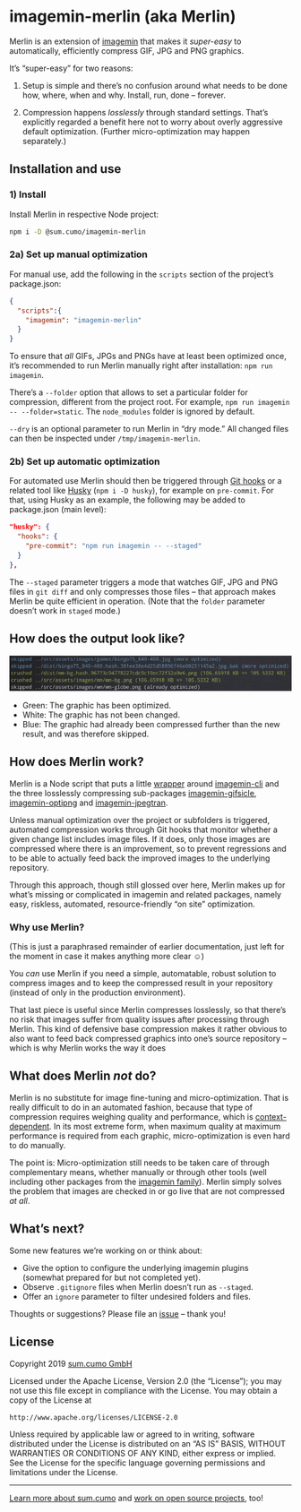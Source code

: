 # imagemin-merlin (aka Merlin)

Merlin is an extension of [imagemin](https://www.npmjs.com/package/imagemin) that makes it _super-easy_ to automatically, efficiently compress GIF, JPG and PNG graphics.

It’s “super-easy” for two reasons: 

1. Setup is simple and there’s no confusion around what needs to be done how, where, when and why. Install, run, done – forever.

2. Compression happens _losslessly_ through standard settings. That’s explicitly regarded a benefit here not to worry about overly aggressive default optimization. (Further micro-optimization may happen separately.)

## Installation and use

### 1) Install

Install Merlin in respective Node project:

```bash
npm i -D @sum.cumo/imagemin-merlin
```

### 2a) Set up manual optimization 

For manual use, add the following in the `scripts` section of the project’s package.json:

```json
{
  "scripts":{
    "imagemin": "imagemin-merlin"
  }
}
```

To ensure that _all_ GIFs, JPGs and PNGs have at least been optimized once, it’s recommended to run Merlin manually right after installation: `npm run imagemin`.

There’s a `--folder` option that allows to set a particular folder for compression, different from the project root. For example, `npm run imagemin -- --folder=static`. The `node_modules` folder is ignored by default.

`--dry` is an optional parameter to run Merlin in “dry mode.” All changed files can then be inspected under `/tmp/imagemin-merlin`.

### 2b) Set up automatic optimization

For automated use Merlin should then be triggered through [Git hooks](https://git-scm.com/book/en/v2/Customizing-Git-Git-Hooks) or a related tool like [Husky](https://github.com/typicode/husky) (`npm i -D husky`), for example on `pre-commit`. For that, using Husky as an example, the following may be added to package.json (main level):

```json
"husky": {
  "hooks": {
    "pre-commit": "npm run imagemin -- --staged"
  }
},
```

The `--staged` parameter triggers a mode that watches GIF, JPG and PNG files in `git diff` and only compresses those files – that approach makes Merlin be quite efficient in operation. (Note that the `folder` parameter doesn’t work in `staged` mode.)

## How does the output look like?

![output](./docs/assets/output.png)

* Green: The graphic has been optimized.
* White: The graphic has not been changed.
* Blue: The graphic had already been compressed further than the new result, and was therefore skipped.

## How does Merlin work?

Merlin is a Node script that puts a little [wrapper](bin/imagemin-merlin.js) around [imagemin-cli](https://www.npmjs.com/package/imagemin-cli) and the three losslessly compressing sub-packages [imagemin-gifsicle](https://www.npmjs.com/package/imagemin-gifsicle), [imagemin-optipng](https://www.npmjs.com/package/imagemin-optipng) and [imagemin-jpegtran](https://www.npmjs.com/package/imagemin-jpegtran).

Unless manual optimization over the project or subfolders is triggered, automated compression works through Git hooks that monitor whether a given change list includes image files. If it does, only those images are compressed where there is an improvement, so to prevent regressions and to be able to actually feed back the improved images to the underlying repository.

Through this approach, though still glossed over here, Merlin makes up for what’s missing or complicated in imagemin and related packages, namely easy, riskless, automated, resource-friendly “on site” optimization.

### Why use Merlin?

(This is just a paraphrased remainder of earlier documentation, just left for the moment in case it makes anything more clear ☺️)

You _can_ use Merlin if you need a simple, automatable, robust solution to compress images and to keep the compressed result in your repository (instead of only in the production environment).

That last piece is useful since Merlin compresses losslessly, so that there’s no risk that images suffer from quality issues after processing through Merlin. This kind of defensive base compression makes it rather obvious to also want to feed back compressed graphics into one’s source repository – which is why Merlin works the way it does

## What does Merlin _not_ do?

Merlin is no substitute for image fine-tuning and micro-optimization. That is really difficult to do in an automated fashion, because that type of compression requires weighing quality and performance, which is [context-dependent](https://meiert.com/en/blog/understanding-image-compression/). In its most extreme form, when maximum quality at maximum performance is required from each graphic, micro-optimization is even hard to do manually. 

The point is: Micro-optimization still needs to be taken care of through complementary means, whether manually or through other tools (well including other packages from the [imagemin family](https://github.com/imagemin)). Merlin simply solves the problem that images are checked in or go live that are not compressed _at all_.

## What’s next?

Some new features we’re working on or think about: 

* Give the option to configure the underlying imagemin plugins (somewhat prepared for but not completed yet).
* Observe `.gitignore` files when Merlin doesn’t run as `--staged`.
* Offer an `ignore` parameter to filter undesired folders and files.

Thoughts or suggestions? Please file an [issue](https://github.com/sumcumo/imagemin-merlin/issues/new) – thank you!

## License

Copyright 2019 [sum.cumo GmbH](https://www.sumcumo.com/)

Licensed under the Apache License, Version 2.0 (the “License”); you may not use this file except in compliance with the License. You may obtain a copy of the License at

    http://www.apache.org/licenses/LICENSE-2.0

Unless required by applicable law or agreed to in writing, software distributed under the License is distributed on an “AS IS” BASIS, WITHOUT WARRANTIES OR CONDITIONS OF ANY KIND, either express or implied. See the License for the specific language governing permissions and limitations under the License.

----

[Learn more about sum.cumo](https://www.sumcumo.com/en) and [work on open source projects](https://www.sumcumo.com/jobs), too!
